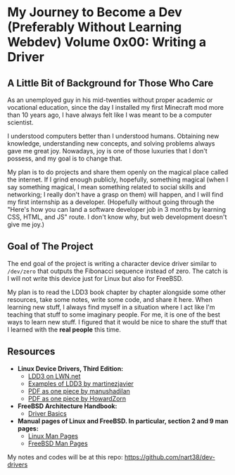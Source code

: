 # My Journey to Become a Dev (Preferably Without Learning Webdev) Volume 0x00: Writing a Driver

## A Little Bit of Background for Those Who Care

As an unemployed guy in his mid-twenties without proper academic or vocational education, since the day I installed my first Minecraft mod more than 10 years ago, I have always felt like I was meant to be a computer scientist.

I understood computers better than I understood humans. Obtaining new knowledge, understanding new concepts, and solving problems always gave me great joy. Nowadays, joy is one of those luxuries that I don't possess, and my goal is to change that.

My plan is to do projects and share them openly on the magical place called the internet. If I grind enough publicly, hopefully, something magical (when I say something magical, I mean something related to social skills and networking; I really don't have a grasp on them) will happen, and I will find my first internship as a developer. (Hopefully without going through the "Here's how you can land a software developer job in 3 months by learning CSS, HTML, and JS" route. I don't know why, but web development doesn't give me joy.)

## Goal of The Project

The end goal of the project is writing a character device driver similar to `/dev/zero` that outputs the Fibonacci sequence instead of zero. The catch is I will not write this device just for Linux but also for FreeBSD.

My plan is to read the LDD3 book chapter by chapter alongside some other resources, take some notes, write some code, and share it here. When learning new stuff, I always find myself in a situation where I act like I'm teaching that stuff to some imaginary people. For me, it is one of the best ways to learn new stuff. I figured that it would be nice to share the stuff that I learned with the **real people** this time.

## Resources

- **Linux Device Drivers, Third Edition:**
    - [LDD3 on LWN.net](https://lwn.net/Kernel/LDD3/)
    - [Examples of LDD3 by martinezjavier](https://github.com/martinezjavier/ldd3)
    - [PDF as one piece by manushadilan](https://github.com/manushadilan/ldd3_pdf)
    - [PDF as one piece by HowardZorn](https://github.com/HowardZorn/ldd3_pdf)
- **FreeBSD Architecture Handbook:**
    - [Driver Basics](https://docs.freebsd.org/en/books/arch-handbook/driverbasics/)
- **Manual pages of Linux and FreeBSD. In particular, section 2 and 9 man pages:**
    - [Linux Man Pages](https://linux.die.net/man/)
    - [FreeBSD Man Pages](https://man.freebsd.org/cgi/man.cgi)

My notes and codes will be at this repo: <https://github.com/nart38/dev-drivers>
